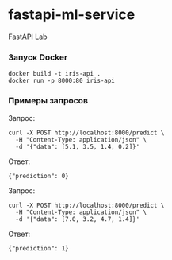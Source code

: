 # fastapi-ml-service
FastAPI Lab

### Запуск Docker
```
docker build -t iris-api .
docker run -p 8000:80 iris-api
```

### Примеры запросов

Запрос:
```
curl -X POST http://localhost:8000/predict \
  -H "Content-Type: application/json" \
  -d '{"data": [5.1, 3.5, 1.4, 0.2]}'
```
Ответ:
```
{"prediction": 0}
```

Запрос:
```
curl -X POST http://localhost:8000/predict \
  -H "Content-Type: application/json" \
  -d '{"data": [7.0, 3.2, 4.7, 1.4]}'
```
Ответ:
```
{"prediction": 1}
```
